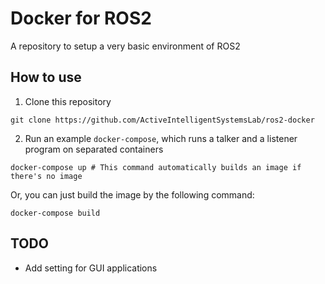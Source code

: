 # Docker for ROS2

A repository to setup a very basic environment of ROS2

## How to use 

1. Clone this repository
```
git clone https://github.com/ActiveIntelligentSystemsLab/ros2-docker
```

2. Run an example `docker-compose`, which runs a talker and a listener program on separated containers
```
docker-compose up # This command automatically builds an image if there's no image
```
Or, you can just build the image by the following command:
```
docker-compose build
```

## TODO

- Add setting for GUI applications
